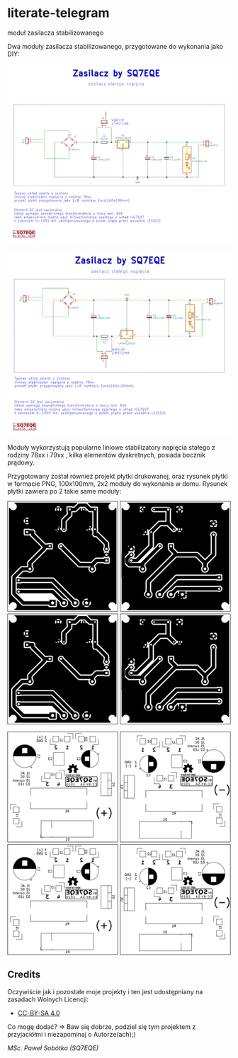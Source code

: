 # literate-telegram
moduł zasilacza stabilizowanego

Dwa moduły zasilacza stabilizowanego, przygotowane do wykonania jako DIY:

![schemat 1](https://github.com/majsterklepka/literate-telegram/raw/master/assets/img/zasilacz_a.png "Schemat positive")

![schemat 2](https://github.com/majsterklepka/literate-telegram/raw/master/assets/img/zasilacz_b.png "Schemat negative")

Moduły wykorzystują popularne liniowe stabilizatory napięcia stałego z rodziny 78xx i 79xx , kilka elementów dyskretnych, posiada bocznik prądowy.

Przygotowany został również projekt płytki drukowanej, oraz rysunek płytki w formacie PNG, 100x100mm, 2x2 moduły do wykonania w  domu. Rysunek płytki zawiera po 2 takie same moduły:

![pcb](https://github.com/majsterklepka/literate-telegram/raw/master/assets/img/pcb.png "PCB Layout")

![pcb Silk](https://github.com/majsterklepka/literate-telegram/raw/master/assets/img/pcb_Silk.png "PCB Silk")

## Credits

Oczywiście jak i pozostałe moje projekty i ten jest udostępniany na zasadach Wolnych Licencji:

- [CC-BY-SA 4.0](https://creativecommons.org/licenses/by-sa/4.0/ "License")

Co mogę dodać? => Baw się dobrze, podziel się tym projektem z przyjaciółmi i niezapominaj o Autorze(ach);)

_MSc. Paweł Sobótka (SQ7EQE)_

